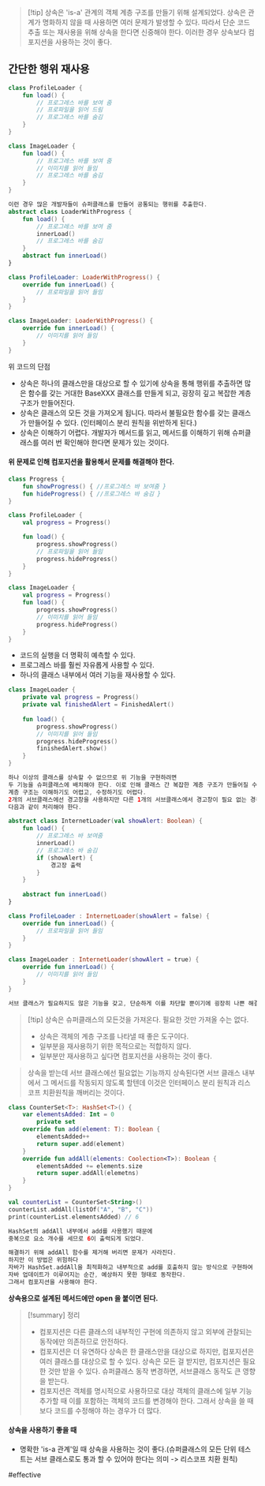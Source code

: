 > [!tip] 상속은 'is-a' 관계의 객체 계층 구조를 만들기 위해 설계되었다.
> 상속은 관계가 명화하지 않을 때 사용하면 여러 문제가 발생할 수 있다.
> 따라서 단순 코드 추출 또는 재사용을 위해 상속을 한다면 신중해야 한다.
> 이러한 경우 상속보다 컴포지션을 사용하는 것이 좋다.
## 간단한 행위 재사용
``` kotlin
class ProfileLoader {
	fun load() {
		// 프로그레스 바를 보여 줌
		// 프로파일을 읽어 드림
		// 프로그레스 바를 숨김
	}
}

class ImageLoader {
	fun load() {
		// 프로그레스 바를 보여 줌
		// 이미지를 읽어 들임
		// 프로그레스 바를 숨김
	}
}

이런 경우 많은 개발자들이 슈퍼클래스를 만들어 공통되는 행위를 추출한다.
abstract class LoaderWithProgress {
	fun load() {
		// 프로그레스 바를 보여 줌
		innerLoad()
		// 프로그레스 바를 숨김
	}
	abstract fun innerLoad()
}

class ProfileLoader: LoaderWithProgress() {
	override fun innerLoad() {
		// 프로파일을 읽어 들임
	}
}

class ImageLoader: LoaderWithProgress() {
	override fun innerLoad() {
		// 이미지를 읽어 들임
	}
}
```
위 코드의 단점
- 상속은 하나의 클래스만을 대상으로 할 수 있기에 상속을 통해 행위를 추출하면 많은 함수를 갖는 거대한 BaseXXX 클래스를 만들게 되고, 굉장히 깊고 복잡한 계층 구조가 만들어진다.
- 상속은 클래스의 모든 것을 가져오게 됩니다. 따라서 불필요한 함수를 갖는 클래스가 만들어질 수 있다. (인터페이스 분리 원칙을 위반하게 된다.)
- 상속은 이해하기 어렵다. 개발자가 메서드를 읽고, 메서드를 이해하기 위해 슈퍼클래스를 여러 번 확인해야 한다면 문제가 있는 것이다.
#### 위 문제로 인해 컴포지션을 활용해서 문제를 해결해야 한다.
``` kotlin
class Progress {
	fun showProgress() { //프로그레스 바 보여줌 }
	fun hideProgress() { //프로그레스 바 숨김 }
}

class ProfileLoader {
	val progress = Progress()

	fun load() {
		progress.showProgress()
		// 프로파일을 읽어 들임
		progress.hideProgress()
	}
}

class ImageLoader {
	val progress = Progress()
	fun load() {
		progress.showProgress()
		// 이미지를 읽어 들임
		progress.hideProgress()
	}
}
```
- 코드의 실행을 더 명확히 예측할 수 있다.
- 프로그레스 바를 훨씬 자유롭게 사용할 수 있다.
- 하나의 클래스 내부에서 여러 기능을 재사용할 수 있다.
``` kotlin
class ImageLoader {
	private val progress = Progress()
	private val finishedAlert = FinishedAlert()
	
	fun load() {
		progress.showProgress()
		// 이미지를 읽어 들임
		progress.hideProgress()
		finishedAlert.show()
	}
}

하나 이상의 클래스를 상속할 수 없으므로 위 기능을 구현하려면
두 기능을 슈퍼클래스에 배치해야 한다. 이로 인해 클래스 간 복잡한 계층 구조가 만들어질 수 있다.
계층 구조는 이해하기도 어렵고, 수정하기도 어렵다.
2개의 서브클래스에선 경고창을 사용하지만 다른 1개의 서브클래스에서 경고창이 필요 없는 경우엔
다음과 같이 처리해야 한다.

abstract class InternetLoader(val showAlert: Boolean) {
	fun load() {
		// 프로그레스 바 보여줌
		innerLoad()
		// 프로그레스 바 숨김
		if (showAlert) {
			경고장 출력
		}
	}
	
	abstract fun innerLoad()
}

class ProfileLoader : InternetLoader(showAlert = false) {
	override fun innerLoad() {
		// 프로파일을 읽어 들임
	}
}

class ImageLoader : InternetLoader(showAlert = true) {
	override fun innerLoad() {
		// 이미지를 읽어 들임
	}
}

서브 클래스가 필요하지도 않은 기능을 갖고, 단순하게 이를 차단할 뿐이기에 굉장히 나쁜 해결법이다.

```

> [!tip] 상속은 슈퍼클래스의 모든것을 가져온다. 필요한 것만 가져올 수는 없다.
> - 상속은 객체의 계층 구조를 나타낼 때 좋은 도구이다.
> - 일부분을 재사용하기 위한 목적으로는 적합하지 않다.
> - 일부분만 재사용하고 싶다면 컴포지션을 사용하는 것이 좋다.

> 상속을 받는데 서브 클래스에선 필요없는 기능까지 상속된다면 서브 클래스 내부에서 그 메서드를 작동되지 않도록 할텐데 이것은 인터페이스 분리 원칙과 리스코프 치환원칙을 깨버리는 것이다.

``` kotlin
class CounterSet<T>: HashSet<T>() {
	var elementsAdded: Int = 0
		private set
	override fun add(element: T): Boolean {
		elementsAdded++
		return super.add(element)
	}
	override fun addAll(elements: Coolection<T>): Boolean {
		elementsAdded += elements.size
		return super.addAll(elemetns)
	}
}

val counterList = CounterSet<String>()
counterList.addAll(listOf("A", "B", "C"))
print(counterList.elementsAdded) // 6

HashSet의 addAll 내부에서 add를 사용했기 때문에
중복으로 요소 개수를 세므로 6이 출력되게 되었다.

해결하기 위해 addAll 함수를 제거해 버리면 문제가 사라진다.
하지만 이 방법은 위험하다
자바가 HashSet.addAll을 최적화하고 내부적으로 add를 호출하지 않는 방식으로 구현하여 
자바 업데이트가 이루어지는 순간, 예상하지 못한 형태로 동작한다. 
그래서 컴포지션을 사용해야 한다.
```

**상속용으로 설계된 메서드에만 open 을 붙이면 된다.**

> [!summary] 정리
> - 컴포지션은 다른 클래스의 내부적인 구현에 의존하지 않고 외부에 관찰되는 동작에만 의존하므로 안전하다.
> - 컴포지션은 더 유연하다 상속은 한 클래스만을 대상으로 하지만, 컴포지션은 여러 클래스를 대상으로 할 수 있다. 상속은 모든 걸 받지만, 컴포지션은 필요한 것만 받을 수 있다. 슈퍼클래스 동작 변경하면, 서브클래스 동작도 큰 영향을 받는다.
> - 컴포지션은 객체를 명시적으로 사용하므로 대상 객체의 클래스에 일부 기능 추가할 때 이를 포함하는 객체의 코드를 변경해야 한다. 그래서 상속을 쓸 때보다 코드를 수정해야 하는 경우가 더 많다.

#### 상속을 사용하기 좋을 때
- 명확한 'is-a 관계'일 때 상속을 사용하는 것이 좋다.(슈퍼클래스의 모든 단위 테스트는 서브 클래스로도 통과 할 수 있어야 한다는 의미 -> 리스코프 치환 원칙)

#effective 